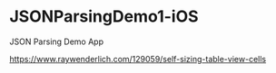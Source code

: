 # JSONParsingDemo1-iOS
JSON Parsing Demo App

https://www.raywenderlich.com/129059/self-sizing-table-view-cells
